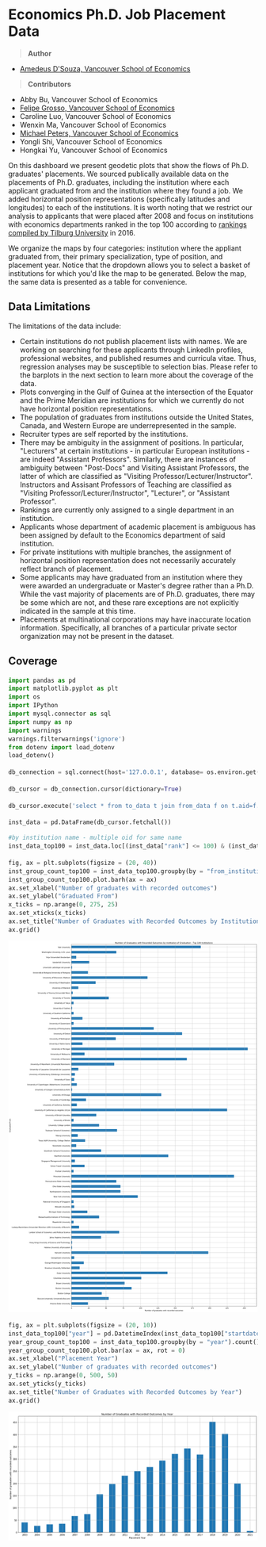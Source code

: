 # Economics Ph.D. Job Placement Data
> **Author**
- [Amedeus D'Souza, Vancouver School of Economics](https://sites.google.com/view/aadsouza)

> **Contributors**
- Abby Bu, Vancouver School of Economics
- [Felipe Grosso, Vancouver School of Economics](https://www.linkedin.com/in/felipe-grosso/)
- Caroline Luo, Vancouver School of Economics
- Wenxin Ma, Vancouver School of Economics
- [Michael Peters, Vancouver School of Economics](https://montoya.econ.ubc.ca)
- Yongli Shi, Vancouver School of Economics
- Hongkai Yu, Vancouver School of Economics

On this dashboard we present geodetic plots that show the flows of Ph.D. graduates' placements. We sourced publically available data on the placements of Ph.D. graduates, including the institution where each applicant graduated from and the institution where they found a job. We added horizontal position representations (specifically latitudes and longitudes) to each of the institutions. It is worth noting that we restrict our analysis to applicants that were placed after 2008 and focus on institutions with economics departments ranked in the top 100 according to [rankings compiled by Tilburg University](https://econtop.uvt.nl/rankinglist.php) in 2016.

We organize the maps by four categories: institution where the appliant graduated from, their primary specialization, type of position, and placement year. Notice that the dropdown allows you to select a basket of institutions for which you'd like the map to be generated. Below the map, the same data is presented as a table for convenience.

## Data Limitations

The limitations of the data include:
- Certain institutions do not publish placement lists with names. We are working on searching for these applicants through LinkedIn profiles, professional websites, and published resumes and curricula vitae. Thus, regression analyses may be susceptible to selection bias. Please refer to the barplots in the next section to learn more about the coverage of the data.
- Plots converging in the Gulf of Guinea at the intersection of the Equator and the Prime Meridian are institutions for which we currently do not have horizontal position representations.
- The population of graduates from institutions outside the United States, Canada, and Western Europe are underrepresented in the sample.
- Recruiter types are self reported by the institutions.
- There may be ambiguity in the assignment of positions. In particular, "Lecturers" at certain institutions - in particular European institutions - are indeed "Assistant Professors". Similarly, there are instances of ambiguity between "Post-Docs" and Visiting Assistant Professors, the latter of which are classified as "Visiting Professor/Lecturer/Instructor". Instructors and Assisant Professors of Teaching are classified as "Visiting Professor/Lecturer/Instructor", "Lecturer", or "Assistant Professor".
- Rankings are currently only assigned to a single department in an institution.
- Applicants whose department of academic placement is ambiguous has been assigned by default to the Economics department of said institution.
- For private institutions with multiple branches, the assignment of horizontal position representation does not necessarily accurately reflect branch of placement.
- Some applicants may have graduated from an institution where they were awarded an undergraduate or Master's degree rather than a Ph.D. While the vast majority of placements are of Ph.D. graduates, there may be some which are not, and these rare exceptions are not explicitly indicated in the sample at this time.
- Placements at multinational corporations may have inaccurate location information. Specifically, all branches of a particular private sector organization may not be present in the dataset.

## Coverage


```python
import pandas as pd
import matplotlib.pyplot as plt
import os
import IPython
import mysql.connector as sql
import numpy as np
import warnings
warnings.filterwarnings('ignore')
from dotenv import load_dotenv
load_dotenv()

db_connection = sql.connect(host='127.0.0.1', database= os.environ.get("foodatabase"), user= os.environ.get("foousername"), password= os.environ.get("foopassword"))

db_cursor = db_connection.cursor(dictionary=True)

db_cursor.execute('select * from to_data t join from_data f on t.aid=f.aid where to_latitude is not null and latitude is not null and category_id in (1,2,6,7,10,12,13,15,16,23)')

inst_data = pd.DataFrame(db_cursor.fetchall())
```


```python
#by institution name - multiple oid for same name
inst_data_top100 = inst_data.loc[(inst_data["rank"] <= 100) & (inst_data["rank"] > 0)]

fig, ax = plt.subplots(figsize = (20, 40))
inst_group_count_top100 = inst_data_top100.groupby(by = "from_institution_name").count()["aid"]
inst_group_count_top100.plot.barh(ax = ax)
ax.set_xlabel("Number of graduates with recorded outcomes")
ax.set_ylabel("Graduated From")
x_ticks = np.arange(0, 275, 25)
ax.set_xticks(x_ticks)
ax.set_title("Number of Graduates with Recorded Outcomes by Institution of Graduation - Top 100 Institutions")
ax.grid()
```


![png](output_7_0.png)



```python
fig, ax = plt.subplots(figsize = (20, 10))
inst_data_top100["year"] = pd.DatetimeIndex(inst_data_top100["startdate"]).year
year_group_count_top100 = inst_data_top100.groupby(by = "year").count()["aid"]
year_group_count_top100.plot.bar(ax = ax, rot = 0)
ax.set_xlabel("Placement Year")
ax.set_ylabel("Number of graduates with recorded outcomes")
y_ticks = np.arange(0, 500, 50)
ax.set_yticks(y_ticks)
ax.set_title("Number of Graduates with Recorded Outcomes by Year")
ax.grid()
```


![png](output_8_0.png)

